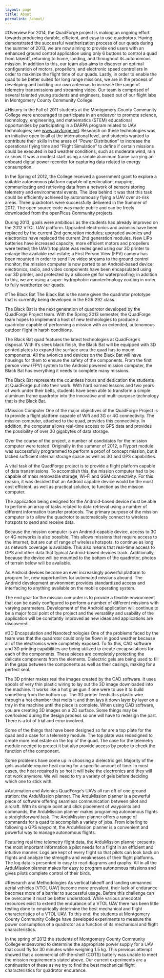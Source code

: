 ```yaml
---
layout: page
title: About
permalink: /about/
---
```


#Overview
For 2014, the QuadForge project is making an ongoing effort towards producing durable, efficient, and easy to use quadrotors. Having demonstrated the successful weatherization process of our quads during the summer of 2013, we are now aiming to provide end users with an enhanced ground control application using only 6 buttons to control a quad from takeoff, returning to home, landing, and throughout its autonomous mission. In addition to this, our team also aims to discover an optimal configuration of motors, propellors, and electronic speed controllers in order to maximize the flight time of our quads. Lastly, in order to enable the quad to be better suited for long range missions, we are in the process of developing and building our own antennas to increase the range of telemetry transmissions and streaming video. Our team is comprised of several talented young students and engineers, based out of our flight labs in Montgomery County Community College.

#History
In the Fall of 2011 students at the Montgomery County Community College were encouraged to participate in an endeavor to promote science, technology, engineering, and mathematics (STEM) educational opportunities by participating in a DARPA program related to UAV technologies; see www.uavforge.net. Research on these technologies was an initiative open to all at the international level, and students wanted to contribute their skills in the areas of “Power Distribution” to increase the operational flying time and “Flight Simulation” to define if certain missions could be executed in bad weather conditions, such as moderate wind, rain or snow. It was a modest start using a simple aluminum frame carrying an onboard digital power recorder for capturing data related to energy consumption.

In the Spring of 2012, the College received a government grant to explore a suitable autonomous platform capable of geolocation, mapping, communicating and retrieving data from a network of sensors storing telemetry and environmental events. The idea behind it was that this task could be efficiently achieved by autonomously flying a UAV over at-risk areas. Three quadrotors were successfully delivered in the Summer of 2012. The open source code was made public and can be freely downloaded from the openPicus Community projects.

During 2013, goals were ambitious as the students had already improved on the 2012 VTOL UAV platform. Upgraded electronics and avionics have been replaced by the current 2nd generation modules; upgraded avionics and electronics have replaced the current 2nd generation modules. New LiPo batteries have increased capacity; more efficient motors and propellers were tested; the UAV’s top plate was redesigned using our 3D printer to enlarge the available real estate; a First Person View (FPV) camera has been mounted in order to send live video streams to the ground control monitor; the mission computer is now ported to an Android-based device; electronics, radio, and video components have been encapsulated using our 3D printer, and protected by a silicone gel for waterproofing; in addition to this, we are using a super-hydrophobic nanotechnology coating in order to fully weatherize our quads.

#The Black Bat
The Black Bat is the name given the quadrotor prototype that is currently being developed in the EGR 292 class.

The Black Bat is the next generation of quadrotor developed by the QuadForge Project team. With the Spring 2013 semester, the QuadForge team hopes to implement a host of new technologies to produce a quadrotor capable of performing a mission with an extended, autonomous outdoor flight in harsh conditions.

The Black Bat quad features the latest technologies at QuadForge’s disposal. With it’s sleek black finish, the Black Bat will be equipped with 3D printed plates to expand the surface area the quad has to mount components. All the avionics and devices on the Black Bat will have housings for them to ensure the safety of the components. From the first person view (FPV) system to the Android powered mission computer, the Black Bat has everything it needs to complete many missions.

The Black Bat represents the countless hours and dedication the students at QuadForge put into their work. With hard earned lessons and two years of work under their belts, students have been able to transform a simple aluminum frame quadrotor into the innovative and multi-purpose technology that is the Black Bat.

#Mission Computer
One of the major objectives of the QuadForge Project is to provide a flight platform capable of Wifi and 3G or 4G connectivity. The mission computer, attached to the quad, provides this connectivity. In addition, the computer allows real-time access to GPS data and provides the possibility of over 30 gigabytes of data storage.

Over the course of the project, a number of candidates for the mission computer were tested. Originally in the summer of 2012, a Flyport module was successfully programmed to perform a proof of concept mission, but it lacked sufficient internal storage space as well as 3G and GPS capabilities.

A vital task of the QuadForge project is to provide a flight platform capable of data transmissions. To accomplish this, the mission computer had to be capable of mass removable storage, Wi-Fi and GSM connectivity. For this reason, it was decided that an Android capable device would be the most cost efficient, as well as practical solution, to function as the mission computer.

The application being designed for the Android-based device must be able to perform an array of tasks related to data retrieval using a number of different information transfer protocols. The primary purpose of the mission computer is to allow the quadrotor to automatically connect to wireless hotspots to send and receive data.

Because the mission computer is an Android-capable device, access to 3G or 4G networks is also possible. This allows missions that require access to the internet, but are out of range of wireless hotspots, to continue as long as network coverage is available. This also means that real-time access to GPS and other data that typical Android-based devices track. Additionally, because the device will be mounted to the bottom of the quadrotor, photos of terrain below will be available.

As Android devices become an ever increasingly powerful platform to program for, new opportunities for automated missions abound. The Android development environment provides standardized access and interfacing to anything available on the mobile operating system.

The end goal for the mission computer is to provide a flexible environment that can be easily configured to perform a number of different missions with varying parameters. Development of the Android application will continue to be a major focal point of the project and the versatility and usability of the application will be constantly improved as new ideas and applications are discovered.

#3D Encapsulation and Nanotechnologies
One of the problems faced by the team was that the quadrotor could only be flown in good weather because all of the electronics were completely exposed. To fix this, CAD software and 3D printing capabilities are being utilized to create encapsulations for each of the components. These pieces are completely protecting the delicate components from the elements. Dielectric gels are being used to fill in the gaps between the components as well as their casings, making for a perfect seal.

The 3D printer makes real the images created by the CAD software. It uses spools of very thin plastic wiring to lay out the 3D image downloaded into the machine. It works like a hot glue gun if one were to use it to build something from the bottom up. The 3D printer feeds this plastic wire through a hot chamber that melts it and then lays it down layer by layer on a tray in the machine until the piece is complete. When using CAD software, you are creating 3D images on a 2D surface. Some things may be overlooked during the design process so one will have to redesign the part. There is a lot of trial and error involved.

Some of the things that have been designed so far are a top plate for the quad and a case for a telemetry module. The top plate was redesigned to create more real estate on the top of the quad. The case for the telemetry module needed to protect it but also provide access by probe to check the function of the component.

Some problems have come up in choosing a dielectric gel. Majority of the gels available require heat curing for a specific amount of time. In most cases, the heat required is so hot it will bake the electronics and they will not work anymore. We will need to try a variety of gels before deciding which one to stick with.

#Automation and Avionics
QuadForge’s UAVs all run off of one ground station: the ArduMission planner. The ArduMission planner is a powerful piece of software offering seamless communication between pilot and aircraft. With its simple point and click placement of waypoints and commands, the ArduMission planner makes programing autonomous flights a straightforward task. The ArduMission planner offers a range of commands for a quad to accomplish a variety of jobs. From loitering to following a GPS waypoint, the ArduMission planner is a convenient and powerful way to manage autonomous flights.

Featuring real time telemetry flight data, the ArduMission planner presents the most important information a pilot needs for a flight in an efficient and intuitive manner. Logs are kept of every flight so that pilots can look back on flights and analyze the strengths and weaknesses of their flight platforms. The log data is presented in easy to read diagrams and graphs. All in all the ArduMission planner makes for easy to program autonomous missions and gives pilots complete control of their birds.

#Research and Methodologies
As vertical takeoff and landing unmanned aerial vehicles (VTOL UAV) become more prevalent, their lack of endurance becomes more of a barrier to successful usage. Before this challenge can be overcome it must be better understood. While various anecdotal resources exist to extend the endurance of a VTOL UAV there has been little testing done to empirically determine the best mechanical and flight characteristics of a VTOL UAV. To this end, the students at Montgomery County Community College have developed experiments to measure the power consumption of a quadrotor as a function of its mechanical and flight characteristics.

In the spring of 2012 the students of Montgomery County Community College endeavored to determine the appropriate power supply for a UAV that could fly for 30 minutes while weighing 1.5 kg. This previous attempt showed that a commercial off-the-shelf (COTS) battery was unable to meet the mission requirements stated above. Our current experiments are a continuation of these as we try to find the best mechanical flight characteristics for quadrotor endurance.
